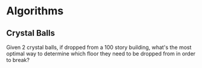 # Algorithms

## Crystal Balls

Given 2 crystal balls, if dropped from a 100 story building, what's the most optimal way to determine which floor they need to be dropped from in order to break?
